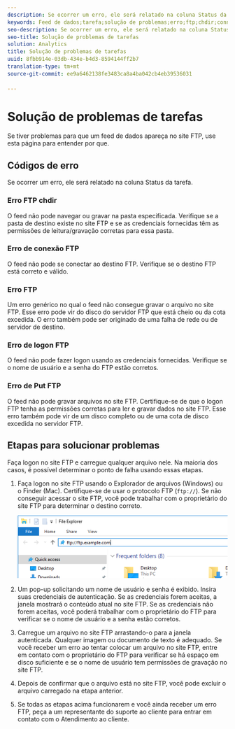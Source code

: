 ```yaml
---
description: Se ocorrer um erro, ele será relatado na coluna Status da tarefa.
keywords: Feed de dados;tarefa;solução de problemas;erro;ftp;chdir;connect;login;put
seo-description: Se ocorrer um erro, ele será relatado na coluna Status da tarefa.
seo-title: Solução de problemas de tarefas
solution: Analytics
title: Solução de problemas de tarefas
uuid: 8fbb914e-03db-434e-b4d3-8594144ff2b7
translation-type: tm+mt
source-git-commit: ee9a6462138fe3483ca8a4ba042cb4eb39536031

---
```



# Solução de problemas de tarefas

Se tiver problemas para que um feed de dados apareça no site FTP, use esta página para entender por que.

## Códigos de erro

Se ocorrer um erro, ele será relatado na coluna Status da tarefa.

### Erro FTP chdir

O feed não pode navegar ou gravar na pasta especificada. Verifique se a pasta de destino existe no site FTP e se as credenciais fornecidas têm as permissões de leitura/gravação corretas para essa pasta.

### Erro de conexão FTP

O feed não pode se conectar ao destino FTP. Verifique se o destino FTP está correto e válido.

### Erro FTP

Um erro genérico no qual o feed não consegue gravar o arquivo no site FTP. Esse erro pode vir do disco do servidor FTP que está cheio ou da cota excedida. O erro também pode ser originado de uma falha de rede ou de servidor de destino.

### Erro de logon FTP

O feed não pode fazer logon usando as credenciais fornecidas. Verifique se o nome de usuário e a senha do FTP estão corretos.

### Erro de Put FTP

O feed não pode gravar arquivos no site FTP. Certifique-se de que o logon FTP tenha as permissões corretas para ler e gravar dados no site FTP. Esse erro também pode vir de um disco completo ou de uma cota de disco excedida no servidor FTP.

## Etapas para solucionar problemas

Faça logon no site FTP e carregue qualquer arquivo nele. Na maioria dos casos, é possível determinar o ponto de falha usando essas etapas.

1. Faça logon no site FTP usando o Explorador de arquivos (Windows) ou o Finder (Mac). Certifique-se de usar o protocolo FTP (`ftp://`). Se não conseguir acessar o site FTP, você pode trabalhar com o proprietário do site FTP para determinar o destino correto.

   ![Explorador de arquivos](assets/file_explorer.png)

2. Um pop-up solicitando um nome de usuário e senha é exibido. Insira suas credenciais de autenticação. Se as credenciais forem aceitas, a janela mostrará o conteúdo atual no site FTP. Se as credenciais não forem aceitas, você poderá trabalhar com o proprietário do FTP para verificar se o nome de usuário e a senha estão corretos.
3. Carregue um arquivo no site FTP arrastando-o para a janela autenticada. Qualquer imagem ou documento de texto é adequado. Se você receber um erro ao tentar colocar um arquivo no site FTP, entre em contato com o proprietário do FTP para verificar se há espaço em disco suficiente e se o nome de usuário tem permissões de gravação no site FTP.
4. Depois de confirmar que o arquivo está no site FTP, você pode excluir o arquivo carregado na etapa anterior.
5. Se todas as etapas acima funcionarem e você ainda receber um erro FTP, peça a um representante do suporte ao cliente para entrar em contato com o Atendimento ao cliente.
